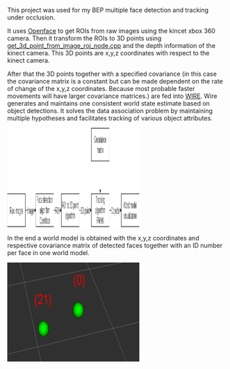 This project was used for my BEP multiple face detection and tracking under occlusion.

It uses  <a href="https://www.w3schools.com/html/">Openface</a> to get ROIs from raw images using the kincet xbox 360 camera. Then it transform the ROIs to 3D points using <a href="https://www.w3schools.com/html/">get_3d_point_from_image_roi_node.cpp</a> and the depth information of the kinect camera. This 3D points are x,y,z coordinates with respect to the kinect camera.

After that the 3D points together with a specified covariance (in this case the covariance matrix is a constant but can be made dependent on the rate of change of the x,y,z coordinates. Because most probable faster movements will have larger covariance matrices.) are fed into <a href="https://www.w3schools.com/html/">WIRE</a>. Wire generates and maintains one consistent world state estimate based on object detections. It solves the data association problem by maintaining multiple hypotheses and facilitates tracking of various object attributes. 

<img src="Detection_and_Tracking_scheme.png" style="width:304px;height:228px;">

In the end a world model is obtained with the x,y,z coordinates and respective covariance matrix of detected faces together with an ID number per face in one world model. 

<img src="showing_second_face_model.png" style="width:304px;height:228px;">

